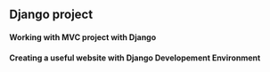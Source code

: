 ## Django project

#### Working with MVC project with Django
#### Creating a useful website with Django Developement Environment
